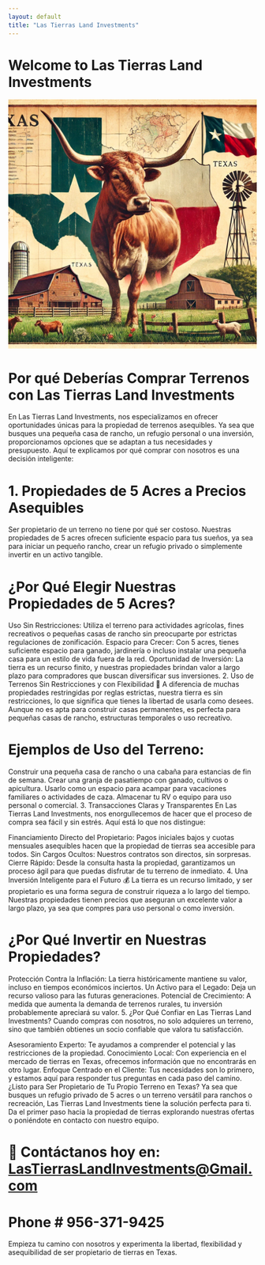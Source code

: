 ```yaml
---
layout: default
title: "Las Tierras Land Investments"
---
```


# Welcome to Las Tierras Land Investments
![Texas Property](images/1A2DE021-9BA7-4500-880A-88B57D1FD0C8.PNG)


# Por qué Deberías Comprar Terrenos con Las Tierras Land Investments 
En Las Tierras Land Investments, nos especializamos en ofrecer oportunidades únicas para la propiedad de terrenos asequibles. Ya sea que busques una pequeña casa de rancho, un refugio personal o una inversión, proporcionamos opciones que se adaptan a tus necesidades y presupuesto. Aquí te explicamos por qué comprar con nosotros es una decisión inteligente:

# 1. Propiedades de 5 Acres a Precios Asequibles 
Ser propietario de un terreno no tiene por qué ser costoso. Nuestras propiedades de 5 acres ofrecen suficiente espacio para tus sueños, ya sea para iniciar un pequeño rancho, crear un refugio privado o simplemente invertir en un activo tangible.

# ¿Por Qué Elegir Nuestras Propiedades de 5 Acres?
Uso Sin Restricciones: Utiliza el terreno para actividades agrícolas, fines recreativos o pequeñas casas de rancho sin preocuparte por estrictas regulaciones de zonificación.
Espacio para Crecer: Con 5 acres, tienes suficiente espacio para ganado, jardinería o incluso instalar una pequeña casa para un estilo de vida fuera de la red.
Oportunidad de Inversión: La tierra es un recurso finito, y nuestras propiedades brindan valor a largo plazo para compradores que buscan diversificar sus inversiones.
2. Uso de Terrenos Sin Restricciones y con Flexibilidad 🐄
A diferencia de muchas propiedades restringidas por reglas estrictas, nuestra tierra es sin restricciones, lo que significa que tienes la libertad de usarla como desees. Aunque no es apta para construir casas permanentes, es perfecta para pequeñas casas de rancho, estructuras temporales o uso recreativo.

# Ejemplos de Uso del Terreno:
Construir una pequeña casa de rancho o una cabaña para estancias de fin de semana.
Crear una granja de pasatiempo con ganado, cultivos o apicultura.
Usarlo como un espacio para acampar para vacaciones familiares o actividades de caza.
Almacenar tu RV o equipo para uso personal o comercial.
3. Transacciones Claras y Transparentes 
En Las Tierras Land Investments, nos enorgullecemos de hacer que el proceso de compra sea fácil y sin estrés. Aquí está lo que nos distingue:

Financiamiento Directo del Propietario: Pagos iniciales bajos y cuotas mensuales asequibles hacen que la propiedad de tierras sea accesible para todos.
Sin Cargos Ocultos: Nuestros contratos son directos, sin sorpresas.
Cierre Rápido: Desde la consulta hasta la propiedad, garantizamos un proceso ágil para que puedas disfrutar de tu terreno de inmediato.
4. Una Inversión Inteligente para el Futuro 💰
La tierra es un recurso limitado, y ser propietario es una forma segura de construir riqueza a lo largo del tiempo. Nuestras propiedades tienen precios que aseguran un excelente valor a largo plazo, ya sea que compres para uso personal o como inversión.

# ¿Por Qué Invertir en Nuestras Propiedades?
Protección Contra la Inflación: La tierra históricamente mantiene su valor, incluso en tiempos económicos inciertos.
Un Activo para el Legado: Deja un recurso valioso para las futuras generaciones.
Potencial de Crecimiento: A medida que aumenta la demanda de terrenos rurales, tu inversión probablemente apreciará su valor.
5. ¿Por Qué Confiar en Las Tierras Land Investments? 
Cuando compras con nosotros, no solo adquieres un terreno, sino que también obtienes un socio confiable que valora tu satisfacción.

Asesoramiento Experto: Te ayudamos a comprender el potencial y las restricciones de la propiedad.
Conocimiento Local: Con experiencia en el mercado de tierras en Texas, ofrecemos información que no encontrarás en otro lugar.
Enfoque Centrado en el Cliente: Tus necesidades son lo primero, y estamos aquí para responder tus preguntas en cada paso del camino.
¿Listo para Ser Propietario de Tu Propio Terreno en Texas?
Ya sea que busques un refugio privado de 5 acres o un terreno versátil para ranchos o recreación, Las Tierras Land Investments tiene la solución perfecta para ti. Da el primer paso hacia la propiedad de tierras explorando nuestras ofertas o poniéndote en contacto con nuestro equipo.

# 📧 Contáctanos hoy en: LasTierrasLandInvestments@Gmail.com
# Phone # 956-371-9425

Empieza tu camino con nosotros y experimenta la libertad, flexibilidad y asequibilidad de ser propietario de tierras en Texas. 
